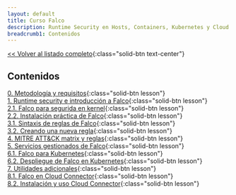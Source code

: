 ```yaml
---
layout: default
title: Curso Falco
description: Runtime Security en Hosts, Containers, Kubernetes y Cloud con Falco
breadcrumb1: Contenidos
---
```

[<< Volver al listado completo](../){:class="solid-btn text-center"}

## Contenidos

[0. Metodología y requisitos](./0.md){:class="solid-btn lesson"}  
[1. Runtime security e introducción a Falco](./1.md){:class="solid-btn lesson"}  
[2.1. Falco para segurida en kernel](./2.1.md){:class="solid-btn lesson"}  
[2.2. Instalación práctica de Falco](./2.2.md){:class="solid-btn lesson"}  
[3.1. Sintaxis de reglas de Falco](./3.1.md){:class="solid-btn lesson"}  
[3.2. Creando una nueva regla](./3.2.md){:class="solid-btn lesson"}  
[4. MITRE ATT&CK matrix y reglas](./4.md){:class="solid-btn lesson"}  
[5. Servicios gestionados de Falco](./5.md){:class="solid-btn lesson"}  
[6.1. Falco para Kubernetes](./6.1.md){:class="solid-btn lesson"}  
[6.2. Despliegue de Falco en Kubernetes](./6.2.md){:class="solid-btn lesson"}  
[7. Utilidades adicionales](./7.md){:class="solid-btn lesson"}  
[8.1. Falco en Cloud Connector](./8.1.md){:class="solid-btn lesson"}  
[8.2. Instalación y uso Cloud Connector](./8.2.md){:class="solid-btn lesson"}  
